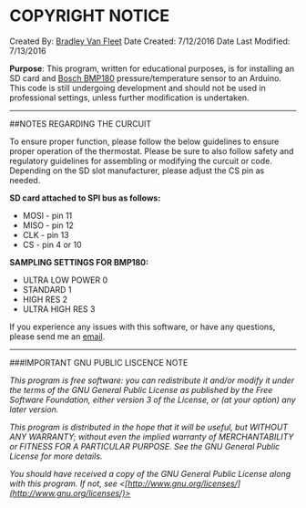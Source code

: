 COPYRIGHT NOTICE
================

 Created By: [Bradley Van Fleet](bvanfleet)
 Date Created: 7/12/2016
 Date Last Modified: 7/13/2016

 **Purpose**: This program, written for educational purposes, is for installing an SD card and [Bosch BMP180]
  pressure/temperature sensor to an Arduino. This code is still undergoing development and should not be
  used in professional settings, unless further modification is undertaken.
  
  [Bosch BMP180]: https://ae-bst.resource.bosch.com/media/_tech/media/datasheets/BST-BMP180-DS000-121.pdf

---

##NOTES REGARDING THE CURCUIT

 To ensure proper function, please follow the below guidelines to ensure proper operation of
  the thermostat. Please be sure to also follow safety and regulatory guidelines for assembling
  or modifying the curcuit or code. Depending on the SD slot manufacturer, please adjust the CS
  pin as needed.

**SD card attached to SPI bus as follows:**
* MOSI - pin 11
* MISO - pin 12
* CLK - pin 13
* CS - pin 4 or 10

**SAMPLING SETTINGS FOR BMP180:**
* ULTRA LOW POWER    0
* STANDARD           1
* HIGH RES           2
* ULTRA HIGH RES     3

 If you experience any issues with this software, or have any questions, please send me an [email](mailto:brad@guildofshades.com).

---

###IMPORTANT GNU PUBLIC LISCENCE NOTE

_This program is free software: you can redistribute it and/or modify
it under the terms of the GNU General Public License as published by
the Free Software Foundation, either version 3 of the License, or
(at your option) any later version._

_This program is distributed in the hope that it will be useful,
but WITHOUT ANY WARRANTY; without even the implied warranty of
MERCHANTABILITY or FITNESS FOR A PARTICULAR PURPOSE.  See the
GNU General Public License for more details._

_You should have received a copy of the GNU General Public License
along with this program.  If not, see <[http://www.gnu.org/licenses/](http://www.gnu.org/licenses/)>_
